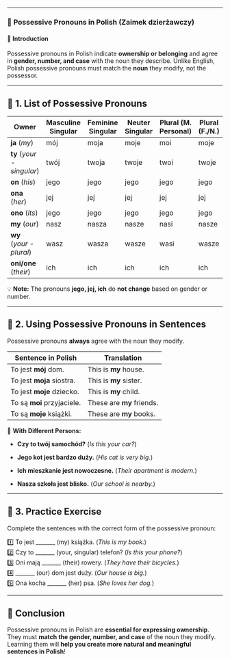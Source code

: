 
---
### 🔹 **Possessive Pronouns in Polish (Zaimek dzierżawczy)**

#### 📌 **Introduction**

Possessive pronouns in Polish indicate **ownership or belonging** and agree in **gender, number, and case** with the noun they describe. Unlike English, Polish possessive pronouns must match the **noun** they modify, not the possessor.

---

## 🔹 **1. List of Possessive Pronouns**

|**Owner**|**Masculine Singular**|**Feminine Singular**|**Neuter Singular**|**Plural (M. Personal)**|**Plural (F./N.)**|
|---|---|---|---|---|---|
|**ja** (_my_)|mój|moja|moje|moi|moje|
|**ty** (_your - singular_)|twój|twoja|twoje|twoi|twoje|
|**on** (_his_)|jego|jego|jego|jego|jego|
|**ona** (_her_)|jej|jej|jej|jej|jej|
|**ono** (_its_)|jego|jego|jego|jego|jego|
|**my** (_our_)|nasz|nasza|nasze|nasi|nasze|
|**wy** (_your - plural_)|wasz|wasza|wasze|wasi|wasze|
|**oni/one** (_their_)|ich|ich|ich|ich|ich|

💡 **Note:** The pronouns **jego, jej, ich** do **not change** based on gender or number.

---

## 🔹 **2. Using Possessive Pronouns in Sentences**

Possessive pronouns **always** agree with the noun they modify.

|**Sentence in Polish**|**Translation**|
|---|---|
|To jest **mój** dom.|This is **my** house.|
|To jest **moja** siostra.|This is **my** sister.|
|To jest **moje** dziecko.|This is **my** child.|
|To są **moi** przyjaciele.|These are **my** friends.|
|To są **moje** książki.|These are **my** books.|

🔹 **With Different Persons:**

- **Czy to twój samochód?** (_Is this your car?_)
    
- **Jego kot jest bardzo duży.** (_His cat is very big._)
    
- **Ich mieszkanie jest nowoczesne.** (_Their apartment is modern._)
    
- **Nasza szkoła jest blisko.** (_Our school is nearby._)
    

---

## 🎯 **3. Practice Exercise**

Complete the sentences with the correct form of the possessive pronoun:

1️⃣ To jest _______ (my) książka. (_This is my book._)  
2️⃣ Czy to _______ (your, singular) telefon? (_Is this your phone?_)  
3️⃣ Oni mają _______ (their) rowery. (_They have their bicycles._)  
4️⃣ _______ (our) dom jest duży. (_Our house is big._)  
5️⃣ Ona kocha _______ (her) psa. (_She loves her dog._)

---

## 🏁 **Conclusion**

Possessive pronouns in Polish are **essential for expressing ownership**. They must **match the gender, number, and case** of the noun they modify. Learning them will **help you create more natural and meaningful sentences in Polish**!
